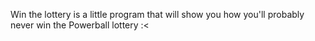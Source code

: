Win the lottery is a little program that will show you how you'll probably never win the Powerball lottery :<